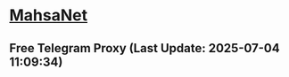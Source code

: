 
# [MahsaNet](https://t.me/mahsa_net)
## Free Telegram Proxy (Last Update: 2025-07-04 11:09:34)

    